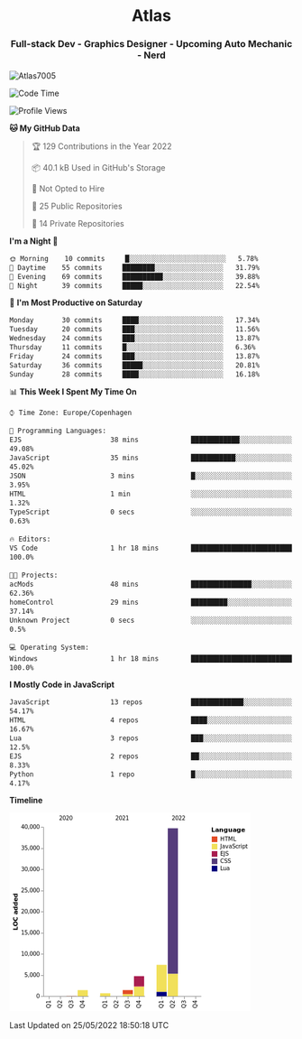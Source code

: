 <h1 align="center">Atlas</h1>
<h3 align="center">Full-stack Dev - Graphics Designer - Upcoming Auto Mechanic - Nerd</h3>

<p><img align="center" src="https://github-readme-stats.vercel.app/api/top-langs?username=Atlas7005&show_icons=true&locale=en&layout=compact" alt="Atlas7005" /></p>

<!--START_SECTION:waka-->
![Code Time](http://img.shields.io/badge/Code%20Time-561%20hrs%2033%20mins-blue)

![Profile Views](http://img.shields.io/badge/Profile%20Views-1-blue)

**🐱 My GitHub Data** 

> 🏆 129 Contributions in the Year 2022
 > 
> 📦 40.1 kB Used in GitHub's Storage 
 > 
> 🚫 Not Opted to Hire
 > 
> 📜 25 Public Repositories 
 > 
> 🔑 14 Private Repositories  
 > 
**I'm a Night 🦉** 

```text
🌞 Morning    10 commits     █░░░░░░░░░░░░░░░░░░░░░░░░   5.78% 
🌆 Daytime    55 commits     ████████░░░░░░░░░░░░░░░░░   31.79% 
🌃 Evening    69 commits     ██████████░░░░░░░░░░░░░░░   39.88% 
🌙 Night      39 commits     █████░░░░░░░░░░░░░░░░░░░░   22.54%

```
📅 **I'm Most Productive on Saturday** 

```text
Monday       30 commits     ████░░░░░░░░░░░░░░░░░░░░░   17.34% 
Tuesday      20 commits     ███░░░░░░░░░░░░░░░░░░░░░░   11.56% 
Wednesday    24 commits     ███░░░░░░░░░░░░░░░░░░░░░░   13.87% 
Thursday     11 commits     █░░░░░░░░░░░░░░░░░░░░░░░░   6.36% 
Friday       24 commits     ███░░░░░░░░░░░░░░░░░░░░░░   13.87% 
Saturday     36 commits     █████░░░░░░░░░░░░░░░░░░░░   20.81% 
Sunday       28 commits     ████░░░░░░░░░░░░░░░░░░░░░   16.18%

```


📊 **This Week I Spent My Time On** 

```text
⌚︎ Time Zone: Europe/Copenhagen

💬 Programming Languages: 
EJS                      38 mins             ████████████░░░░░░░░░░░░░   49.08% 
JavaScript               35 mins             ███████████░░░░░░░░░░░░░░   45.02% 
JSON                     3 mins              █░░░░░░░░░░░░░░░░░░░░░░░░   3.95% 
HTML                     1 min               ░░░░░░░░░░░░░░░░░░░░░░░░░   1.32% 
TypeScript               0 secs              ░░░░░░░░░░░░░░░░░░░░░░░░░   0.63%

🔥 Editors: 
VS Code                  1 hr 18 mins        █████████████████████████   100.0%

🐱‍💻 Projects: 
acMods                   48 mins             ███████████████░░░░░░░░░░   62.36% 
homeControl              29 mins             █████████░░░░░░░░░░░░░░░░   37.14% 
Unknown Project          0 secs              ░░░░░░░░░░░░░░░░░░░░░░░░░   0.5%

💻 Operating System: 
Windows                  1 hr 18 mins        █████████████████████████   100.0%

```

**I Mostly Code in JavaScript** 

```text
JavaScript               13 repos            █████████████░░░░░░░░░░░░   54.17% 
HTML                     4 repos             ████░░░░░░░░░░░░░░░░░░░░░   16.67% 
Lua                      3 repos             ███░░░░░░░░░░░░░░░░░░░░░░   12.5% 
EJS                      2 repos             ██░░░░░░░░░░░░░░░░░░░░░░░   8.33% 
Python                   1 repo              █░░░░░░░░░░░░░░░░░░░░░░░░   4.17%

```


**Timeline**

![Chart not found](https://raw.githubusercontent.com/Atlas7005/Atlas7005/master/charts/bar_graph.png) 


 Last Updated on 25/05/2022 18:50:18 UTC
<!--END_SECTION:waka-->
